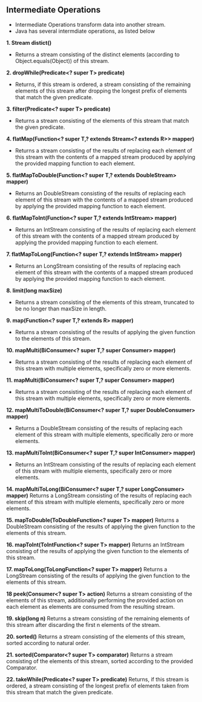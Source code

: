 ## Intermediate Operations 

- Intermediate Operations transform data into another stream. 
- Java has several intermdiate operations, as listed below

**1. Stream<T> distict()**
- Returns a stream consisting of the distinct elements (according to Object.equals(Object)) of this stream.

**2. dropWhile(Predicate<? super T> predicate)**
- Returns, if this stream is ordered, a stream consisting of the remaining elements of this stream after dropping the longest prefix of elements that match the given predicate.

**3. filter(Predicate<? super T> predicate)**
- Returns a stream consisting of the elements of this stream that match the given predicate.

**4. flatMap(Function<? super T,? extends Stream<? extends R>> mapper)**
- Returns a stream consisting of the results of replacing each element of this stream with the contents of a mapped stream produced by applying the provided mapping function to each element.

**5. flatMapToDouble(Function<? super T,? extends DoubleStream> mapper)**
- Returns an DoubleStream consisting of the results of replacing each element of this stream with the contents of a mapped stream produced by applying the provided mapping function to each element.

**6. flatMapToInt(Function<? super T,? extends IntStream> mapper)**
- Returns an IntStream consisting of the results of replacing each element of this stream with the contents of a mapped stream produced by applying the provided mapping function to each element.

**7. flatMapToLong(Function<? super T,? extends IntStream> mapper)**
- Returns an LongStream consisting of the results of replacing each element of this stream with the contents of a mapped stream produced by applying the provided mapping function to each element.

**8. limit(long maxSize)**
- Returns a stream consisting of the elements of this stream, truncated to be no longer than maxSize in length.


**9. map(Function<? super T,? extends R> mapper)**
- Returns a stream consisting of the results of applying the given function to the elements of this stream.

**10. mapMulti(BiConsumer<? super T,? super Consumer<R>> mapper)**
- Returns a stream consisting of the results of replacing each element of this stream with multiple elements, specifically zero or more elements.

**11. mapMulti(BiConsumer<? super T,? super Consumer<R>> mapper)**
- Returns a stream consisting of the results of replacing each element of this stream with multiple elements, specifically zero or more elements.

**12. mapMultiToDouble(BiConsumer<? super T,? super DoubleConsumer> mapper)**
- Returns a DoubleStream consisting of the results of replacing each element of this stream with multiple elements, specifically zero or more elements.


**13. mapMultiToInt(BiConsumer<? super T,? super IntConsumer> mapper)**
- Returns an IntStream consisting of the results of replacing each element of this stream with multiple elements, specifically zero or more elements.


**14. mapMultiToLong(BiConsumer<? super T,? super LongConsumer> mapper)**
Returns a LongStream consisting of the results of replacing each element of this stream with multiple elements, specifically zero or more elements.


**15. mapToDouble(ToDoubleFunction<? super T> mapper)**
Returns a DoubleStream consisting of the results of applying the given function to the elements of this stream.

**16. mapToInt(ToIntFunction<? super T> mapper)**
Returns an IntStream consisting of the results of applying the given function to the elements of this stream.


**17. mapToLong(ToLongFunction<? super T> mapper)**
Returns a LongStream consisting of the results of applying the given function to the elements of this stream.


**18 peek(Consumer<? super T> action)**
Returns a stream consisting of the elements of this stream, additionally performing the provided action on each element as elements are consumed from the resulting stream.


**19. skip(long n)**
Returns a stream consisting of the remaining elements of this stream after discarding the first n elements of the stream.

**20. sorted()**
Returns a stream consisting of the elements of this stream, sorted according to natural order.

**21. sorted(Comparator<? super T> comparator)**
Returns a stream consisting of the elements of this stream, sorted according to the provided Comparator.

**22. takeWhile(Predicate<? super T> predicate)**
Returns, if this stream is ordered, a stream consisting of the longest prefix of elements taken from this stream that match the given predicate.